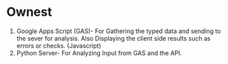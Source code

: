 # Ownest

1. Google Apps Script (GAS)- For Gathering the typed data and sending to the sever for analysis. Also Displaying the client side results such as errors or checks. (Javascript)
2. Python Server- For Analyzing Input from GAS and the API.
